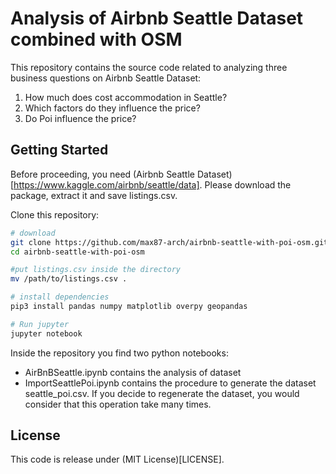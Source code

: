 # Analysis of Airbnb Seattle Dataset combined with OSM
This repository contains the source code related to analyzing three business questions on Airbnb Seattle Dataset:

1. How much does cost accommodation in Seattle?
2. Which factors do they influence the price?
3. Do Poi influence the price?

## Getting Started

Before proceeding, you need (Airbnb Seattle Dataset)[https://www.kaggle.com/airbnb/seattle/data]. Please download the package, extract it and save listings.csv.

Clone this repository:

```bash
# download
git clone https://github.com/max87-arch/airbnb-seattle-with-poi-osm.git
cd airbnb-seattle-with-poi-osm

#put listings.csv inside the directory
mv /path/to/listings.csv .

# install dependencies
pip3 install pandas numpy matplotlib overpy geopandas

# Run jupyter
jupyter notebook
```

Inside the repository you find two python notebooks:

* AirBnBSeattle.ipynb contains the analysis of dataset
* ImportSeattlePoi.ipynb contains the procedure to generate the dataset seattle_poi.csv. If you decide to regenerate the dataset,  you would consider that this operation take many times.

## License
This code is release under (MIT License)[LICENSE].
